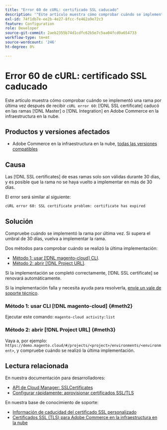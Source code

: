 ```yaml
---
title: "Error 60 de cURL: certificado SSL caducado"
description: '"Este artículo muestra cómo comprobar cuándo se implementó una rama por última vez después de recibir un error cURL 60: El certificado SSL caducó en las ramas maestra o de integración en Adobe Commerce en la infraestructura en la nube".'
exl-id: 74f1db7e-ee2b-4e27-8fcc-fe462a9e72c3
feature: Configuration
role: Developer
source-git-commit: 2aeb2355b74d1cdfc62b5e7c5aa04fcd0a654733
workflow-type: tm+mt
source-wordcount: '246'
ht-degree: 0%

---
```


# Error 60 de cURL: certificado SSL caducado

Este artículo muestra cómo comprobar cuándo se implementó una rama por última vez después de recibir `cURL error 60`: [!DNL SSL certificate] caducó en las ramas [!DNL Master] o [!DNL Integration] en Adobe Commerce en la infraestructura en la nube.

## Productos y versiones afectados

* Adobe Commerce en la infraestructura en la nube, [todas las versiones compatibles](https://magento.com/sites/default/files/magento-software-lifecycle-policy.pdf)

## Causa

Las [!DNL SSL certificates] de esas ramas solo son válidas durante 30 días, y es posible que la rama no se haya vuelto a implementar en más de 30 días.

El error será similar al siguiente:

```cURL
cURL error 60: SSL certificate problem: certificate has expired
```

## Solución

Compruebe cuándo se implementó la rama por última vez. Si supera el umbral de 30 días, vuelva a implementar la rama.

Dos métodos para comprobar cuándo se realizó la última implementación:

* [Método 1: usar [!DNL magento-cloud] CLI](#meth2).
* [Método 2: abrir [!DNL Project URL]](#meth3).

Si la implementación se completó correctamente, [!DNL SSL certificate] se renovará automáticamente.

Si la implementación falla y necesita ayuda para resolverla, [envíe un vale de soporte técnico](https://experienceleague.adobe.com/docs/commerce-knowledge-base/kb/help-center-guide/magento-help-center-user-guide.html?lang=es#submit-ticket).

### Método 1: usar CLI [!DNL magento-cloud] {#meth2}

Ejecutar este comando: `magento-cloud activity:list`

### Método 2: abrir [!DNL Project URL] {#meth3}

Vaya a, por ejemplo: `https://demo.magento.cloud/#/projects/<project>/environments/<environment>`, y compruebe cuándo se realizó la última implementación.

## Lectura relacionada

En nuestra documentación para desarrolladores:

* [API de Cloud Manager: SSLCertificates](https://developer.adobe.com/experience-cloud/cloud-manager/reference/api/#tag/SSLCertificates)
* [Configurar rápidamente: aprovisionar certificados SSL/TLS](https://experienceleague.adobe.com/es/docs/commerce-cloud-service/user-guide/cdn/setup-fastly/fastly-configuration#provision-ssltls-certificates)

En nuestra base de conocimiento de soporte:

* [Información de caducidad del certificado SSL personalizado](https://experienceleague.adobe.com/docs/commerce-knowledge-base/kb/troubleshooting/miscellaneous/custom-ssl-certificate-expiration-information.html?lang=es)
* [Certificados SSL (TLS) para Adobe Commerce en la infraestructura en la nube](https://experienceleague.adobe.com/docs/commerce-knowledge-base/kb/how-to/ssl-tls-certificates-for-magento-commerce-cloud-faq.html?lang=es)
